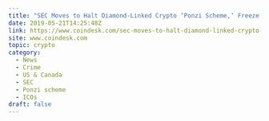 ```yaml
---
title: "SEC Moves to Halt Diamond-Linked Crypto ‘Ponzi Scheme,’ Freeze Assets"
date: 2019-05-21T14:25:48Z
link: https://www.coindesk.com/sec-moves-to-halt-diamond-linked-crypto-ponzi-scheme-freeze-assets?utm_medium=RSS&utm_source=hune
site: www.coindesk.com
topic: crypto
category:
  - News
  - Crime
  - US & Canada
  - SEC
  - Ponzi scheme
  - ICOs
draft: false
---
```

